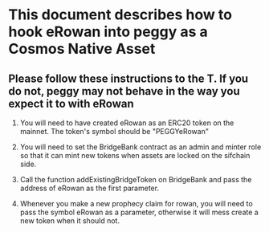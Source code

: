 # This document describes how to hook eRowan into peggy as a Cosmos Native Asset

## Please follow these instructions to the T. If you do not, peggy may not behave in the way you expect it to with eRowan

1. You will need to have created eRowan as an ERC20 token on the mainnet. The token's symbol should be "PEGGYeRowan"

2. You will need to set the BridgeBank contract as an admin and minter role so that it can mint new tokens when assets are locked on the sifchain side.

3. Call the function addExistingBridgeToken on BridgeBank and pass the address of eRowan as the first parameter.

4. Whenever you make a new prophecy claim for rowan, you will need to pass the symbol eRowan as a parameter, otherwise it will mess create a new token when it should not.